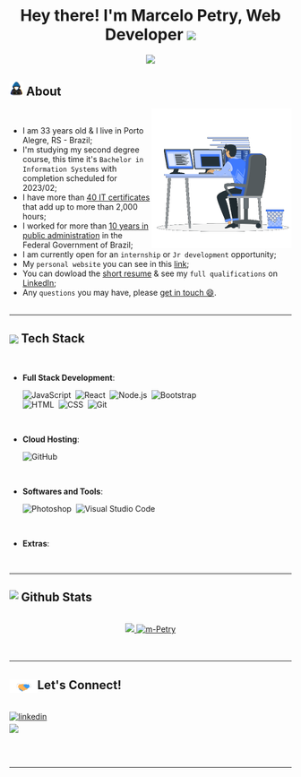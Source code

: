 
<h1 align="center"><b>Hey there! I'm Marcelo Petry, Web Developer </b><img src="https://media.giphy.com/media/hvRJCLFzcasrR4ia7z/giphy.gif" width="35"></h1>

<p align="center">
  <a href="https://github.com/DenverCoder1/readme-typing-svg"><img src="https://readme-typing-svg.herokuapp.com?font=Time+New+Roman&color=604EF7&size=25&center=true&vCenter=true&width=600&height=100&lines=My+Work+Is+Based+On+Details;Self-taught+Web+Developer;Information+Systems+Student;I'm+Passionate+About+Technology"></a>
</p>

## <img src="https://github.com/0xAbdulKhalid/0xAbdulKhalid/raw/main/assets/mdImages/about_me.gif" width=25px><b> About</b>

<picture> <img align="right" src="https://github.com/0xAbdulKhalid/0xAbdulKhalid/raw/main/assets/mdImages/Right_Side.gif" width = 250px></picture>

<br>

- I am 33 years old & I live in Porto Alegre, RS - Brazil;
- I'm studying my second degree course, this time it's `Bachelor in Information Systems` with completion scheduled for 2023/02;
- I have more than [40 IT certificates](https://www.linkedin.com/in/m-petry/details/certifications/?profileUrn=urn%3Ali%3Afsd_profile%3AACoAACuFCPwBdhG7sdWP3hQ_t86PkPH-sSWPofQ) that add up to more than 2,000 hours;
- I worked for more than [10 years in public administration](https://www.linkedin.com/in/m-petry/details/experience/) in the Federal Government of Brazil;
- I am currently open for an `internship` or `Jr development` opportunity;
- My `personal website` you can see in this [link](https://marcelopetry.com);
- You can dowload the [short resume](https://drive.google.com/file/d/11kbPdiP-pynvs9X6z6-DnjhXk-SeKrKA/view?usp=sharing) & see my `full qualifications` on [LinkedIn](https://linkedin.com/m-petry);
- Any `questions` you may have, please [get in touch 😄](https://api.whatsapp.com/send/?phone=5551994085461&text=Msg+from+the+portfolio+website&type=phone_number&app_absent=0).
<br><br>
-----


## <img src="https://media2.giphy.com/media/QssGEmpkyEOhBCb7e1/giphy.gif?cid=ecf05e47a0n3gi1bfqntqmob8g9aid1oyj2wr3ds3mg700bl&rid=giphy.gif" align="center" width ="25"><b> Tech Stack</b>

<p align="center">
<br>
	
- **Full Stack Development**:
    
	![JavaScript](https://img.shields.io/badge/-JavaScript-05122A?style=flat&logo=javascript)&nbsp;
	![React](https://img.shields.io/badge/-React-05122A?style=flat&logo=react)&nbsp;
	![Node.js](https://img.shields.io/badge/-Node.js-05122A?style=flat&logo=node.js)&nbsp;
	![Bootstrap](https://img.shields.io/badge/-Bootstrap-05122A?style=flat&logo=bootstrap&logoColor=563D7C)\
	![HTML](https://img.shields.io/badge/-HTML-05122A?style=flat&logo=HTML5)&nbsp;
	![CSS](https://img.shields.io/badge/-CSS-05122A?style=flat&logo=CSS3&logoColor=1572B6)&nbsp;
	![Git](https://img.shields.io/badge/-Git-05122A?style=flat&logo=git)&nbsp;
<br>

- **Cloud Hosting**:

	![GitHub](https://img.shields.io/badge/-GitHub-05122A?style=flat&logo=github)&nbsp;
<br>

- **Softwares and Tools**:

	![Photoshop](https://img.shields.io/badge/-Photoshop-05122A?style=flat&logo=adobe-photoshop)&nbsp;
	![Visual Studio Code](https://img.shields.io/badge/-Visual%20Studio%20Code-05122A?style=flat&logo=visual-studio-code&logoColor=007ACC)&nbsp;
<br>
	
- **Extras**:

</p>
<br>

-----

## <img src="https://media.giphy.com/media/iY8CRBdQXODJSCERIr/giphy.gif" align="top" width="35"><b> Github Stats </b>
<br>

<div align="center">

<a href="https://github.com/m-petry/">
  <img src="https://github-readme-stats.vercel.app/api?username=m-Petry&include_all_commits=true&count_private=true&show_icons=true&line_height=20&title_color=7A7ADB&icon_color=2234AE&text_color=D3D3D3&bg_color=0,000000,130F40" width="450"/>
  <img src="https://github-readme-stats.vercel.app/api/top-langs?username=m-Petry&show_icons=true&locale=en&layout=compact&line_height=20&title_color=7A7ADB&icon_color=2234AE&text_color=D3D3D3&bg_color=0,000000,130F40" width="375"  alt="m-Petry"/>

</a>
</div>

<br>
<br>

-----


## <img src="https://github.com/0xAbdulKhalid/0xAbdulKhalid/raw/main/assets/mdImages/handshake.gif" align="center" width ="50"><b>Let's Connect!</b>
<br>
<div align='left'>

<a href="https://linkedin.com/in/m-petry" target="_blank">
<img src="https://img.shields.io/badge/linkedin:  mPetry-%2300acee.svg?color=405DE6&style=for-the-badge&logo=linkedin&logoColor=white" alt=linkedin style="margin-bottom: 5px;"/>
</a>

<br>

<a href="mailto:marcelospetry@gmail.com" target="_blank">
<img src="https://img.shields.io/badge/gmail:  marcelospetry-%23EA4335.svg?style=for-the-badge&logo=gmail&logoColor=white" t=mail style="margin-bottom: 10px;" />
</a>
</div>

<br>

<div align='center'>
</b>

</div>
<br>

-----
